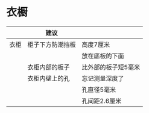 # 衣橱
| |建议 | |
|---|---|---|
|衣柜| 柜子下方防潮挡板| 高度7厘米|
| | | 放在底板的下面|
| | 衣柜内部的板子| 比外部的板子短5毫米 |
| | 衣柜内壁上的孔| 忘记测量深度了|
| | | 孔直径5毫米|
| | | 孔间距2.6厘米|
